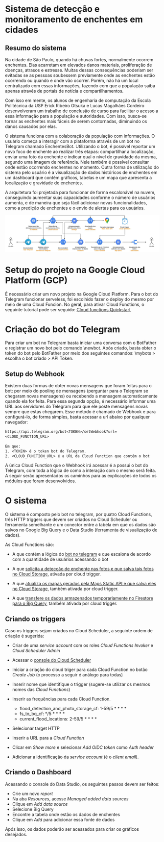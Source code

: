 # Sistema de detecção e monitoramento de enchentes em cidades

## Resumo do sistema

Na cidade de São Paulo, quando há chuvas fortes, normalmente ocorrem enchentes. Elas acarretam em elevados danos materiais, proliferação de doenças, atrasos e estresse. Muitas dessas consequências poderiam ser evitadas se as pessoas soubessem previamente onde as enchentes estão ocorrendo ou quando e onde vão ocorrer. Porém, não há um local centralizado com essas informações, fazendo com que a população saiba apenas através de portais de notícia e compartilhamentos.

Com isso em mente, os alunos de engenharia de computação da Escola Politécnica da USP Erick Ribeiro Otsuka e Lucas Magalhães Cordeiro desenvolveram um trabalho de conclusão de curso para facilitar o acesso a essa informação para a população e autoridades. Com isso, busca-se tornar as enchentes mais fáceis de serem contornadas, diminuindo os danos causados por elas.

O sistema funciona com a colaboração da população com informações. O usuário começa a interagir com a plataforma através de um bot no Telegram chamado EnchentesBot. Utilizando o bot, é possível reportar um novo foco de enchente ao realizar três etapas: compartilhar a localização, enviar uma foto da enchente e indicar qual o nível de gravidade da mesma, segundo uma imagem de referência. Nele também é possível consultar onde estão ocorrendo enchentes no momento. Outra forma de utilização do sistema pelo usuário é a visualização de dados históricos de enchentes em um dashboard que contém gráficos, tabelas e um mapa que apresenta a localização e gravidade de enchentes. 

A arquitetura foi projetada para funcionar de forma escalonável na nuvem, conseguindo aumentar suas capacidades conforme o número de usuários aumenta, e de maneira que seja fácil adicionar novas funcionalidades, como a predição de enchentes e o envio de alertas para os usuários.

<img src="docs/ArquiteturaTecnologias.jpg">

# Setup do projeto na Google Cloud Platform (GCP)

É necessário criar um novo projeto na Google Cloud Platform. Para o bot do Telegram funcionar serveless, foi escolhido fazer o deploy do mesmo por meio de uma Cloud Funcion. No geral, para ativar Cloud Functions, o seguinte tutorial pode ser seguido: 
[Cloud functions Quickstart](https://cloud.google.com/functions/docs/quickstart)

# Criação do bot do Telegram

Para criar um bot no Telegram basta iniciar uma conversa com o BotFather e registrar um novo bot pelo comando \newbot. Após criado, basta obter o token do bot pelo BotFather por meio dos seguintes comandos: \mybots > escolha o bot criado > API Token.

## Setup do Webhook

Existem duas formas de obter novas mensagens que foram feitas para o bot: por meio do pooling de mensagens (perguntar para o Telegram se chegaram novas mensagens) ou recebendo a mensagem automaticamente quando ela for feita. Para essa segunda opção, é necessário informar uma URL aos servidores do Telegram para que ele poste mensagens novas sempre que estas chegarem. Esse método é chamado de Webhook e para configurá-lo, de forma simples, basta acessar a url abaixo por qualquer navegador:

```
https://api.telegram.org/bot<TOKEN>/setWebhook?url=<CLOUD_FUNCTION_URL>

Em que:
1. <TOKEN> é o token bot do Telegram.
2. <CLOUD_FUNCTION_URL> é a URL da Cloud Function que contém o bot
```

A única Cloud Function que o Webhook irá acessar é a possui o bot do Telegram, com toda a lógica de como a interação com o mesmo será feita. A seguir serão apresentados os caminhos para as explicações de todos os módulos que foram desenvolvidos.

# O sistema

O sistema é composto pelo bot no telegram, por quatro Cloud Functions, três HTTP triggers que devem ser criados no Cloud Scheduler ou ferramenta semelhante e um conector entre a tabela em que os dados são salvos no Google Big Query e o Data Studio (ferramenta de visualização de dados).

As Cloud Functions são:
* A que contém a lógica do [bot no telegram](https://github.com/lucas-magalhaes-c/TCC_FloodFeel/tree/main/src/telegram_bot_cf) e que escalona de acordo com a quantidade de usuários acessando o bot

* A que [solicita a detecção de enchente nas fotos e que salva tais fotos no Cloud Storage](https://github.com/lucas-magalhaes-c/TCC_FloodFeel/tree/main/src/flood_detection_and_photo_storage_cf), ativada por cloud trigger.

* A que [atualiza os mapas gerados pela Maps Static API e que salva eles no Cloud Storage](https://github.com/lucas-magalhaes-c/TCC_FloodFeel/tree/main/src/current_flood_locations), também ativada por cloud trigger.

* A que [transfere os dados armazenados temporariamente no Firestore para o Big Query](https://github.com/lucas-magalhaes-c/TCC_FloodFeel/tree/main/src/fs_to_bq_cf), também ativada por cloud trigger.


## Criando os triggers
Caso os triggers sejam criados no Cloud Scheduler, a seguinte ordem de criação é sugerida:
* Criar de uma *service account* com os roles *Cloud Functions Invoker* e *Cloud Scheduler Admin*

* Acessar o [console do Cloud Scheduler](https://console.cloud.google.com/cloudscheduler)

* Iniciar a criação do cloud triger para cada Cloud Function no botão *Create Job* (o processo a seguir é análogo para todas)

* Inserir nome que identifique o trigger (sugere-se utilizar os mesmos nomes das *Cloud Functions*)

* Inserir as frequências para cada Cloud Function. 
   * flood_detection_and_photo_storage_cf: 1-59/5 * * * *
   * fs_to_bq_cf: */5 * * * *
   * current_flood_locations: 2-59/5 * * * *
   
* Selecionar target HTTP

* Inserir a URL para a *Cloud Function*

* Clicar em *Show more* e selecionar *Add OIDC token* como *Auth header*

* Adicionar a identificação da *service account* (é o *client email*).

## Criando o Dashboard

Acessando o console do Data Studio, os seguintes passos devem ser feitos:
* Crie um novo *report* 
* Na aba *Resources*, acesse *Managed added data sources*
* Clique em *Add data source*
* Selecione Big Query
* Encontre a tabela onde estão os dados de enchentes
* Clique em *Add* para adicionar essa fonte de dados

Após isso, os dados poderão ser acessados para criar os gráficos desejados. 
